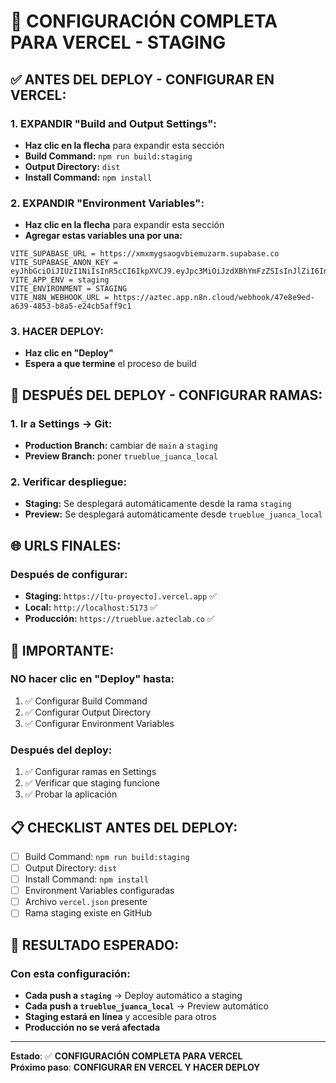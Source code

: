 # 🚀 **CONFIGURACIÓN COMPLETA PARA VERCEL - STAGING**

## ✅ **ANTES DEL DEPLOY - CONFIGURAR EN VERCEL:**

### **1. EXPANDIR "Build and Output Settings":**
- **Haz clic en la flecha** para expandir esta sección
- **Build Command:** `npm run build:staging`
- **Output Directory:** `dist`
- **Install Command:** `npm install`

### **2. EXPANDIR "Environment Variables":**
- **Haz clic en la flecha** para expandir esta sección
- **Agregar estas variables una por una:**

```
VITE_SUPABASE_URL = https://xmxmygsaogvbiemuzarm.supabase.co
VITE_SUPABASE_ANON_KEY = eyJhbGciOiJIUzI1NiIsInR5cCI6IkpXVCJ9.eyJpc3MiOiJzdXBhYmFzZSIsInJlZiI6InhteG15Z3Nhb2d2YmllbXV6YXJtIiwicm9sZSI6ImFub24iLCJpYXQiOjE3NTM4MDY1MzEsImV4cCI6MjA2OTM4MjUzMX0.V_vK9YiY01U2EwqS7Aw57NeR64T36IQaPr7Z1sdT_Pg
VITE_APP_ENV = staging
VITE_ENVIRONMENT = STAGING
VITE_N8N_WEBHOOK_URL = https://aztec.app.n8n.cloud/webhook/47e8e9ed-a639-4853-b8a5-e24cb5aff9c1
```

### **3. HACER DEPLOY:**
- **Haz clic en "Deploy"**
- **Espera a que termine** el proceso de build

## 🔧 **DESPUÉS DEL DEPLOY - CONFIGURAR RAMAS:**

### **1. Ir a Settings → Git:**
- **Production Branch:** cambiar de `main` a `staging`
- **Preview Branch:** poner `trueblue_juanca_local`

### **2. Verificar despliegue:**
- **Staging:** Se desplegará automáticamente desde la rama `staging`
- **Preview:** Se desplegará automáticamente desde `trueblue_juanca_local`

## 🌐 **URLS FINALES:**

### **Después de configurar:**
- **Staging:** `https://[tu-proyecto].vercel.app` ✅
- **Local:** `http://localhost:5173` ✅
- **Producción:** `https://trueblue.azteclab.co` ✅

## 🚨 **IMPORTANTE:**

### **NO hacer clic en "Deploy" hasta:**
1. ✅ Configurar Build Command
2. ✅ Configurar Output Directory
3. ✅ Configurar Environment Variables

### **Después del deploy:**
1. ✅ Configurar ramas en Settings
2. ✅ Verificar que staging funcione
3. ✅ Probar la aplicación

## 📋 **CHECKLIST ANTES DEL DEPLOY:**

- [ ] Build Command: `npm run build:staging`
- [ ] Output Directory: `dist`
- [ ] Install Command: `npm install`
- [ ] Environment Variables configuradas
- [ ] Archivo `vercel.json` presente
- [ ] Rama staging existe en GitHub

## 🎯 **RESULTADO ESPERADO:**

### **Con esta configuración:**
- **Cada push a `staging`** → Deploy automático a staging
- **Cada push a `trueblue_juanca_local`** → Preview automático
- **Staging estará en línea** y accesible para otros
- **Producción no se verá afectada**

---
**Estado**: ✅ **CONFIGURACIÓN COMPLETA PARA VERCEL**  
**Próximo paso**: **CONFIGURAR EN VERCEL Y HACER DEPLOY**
